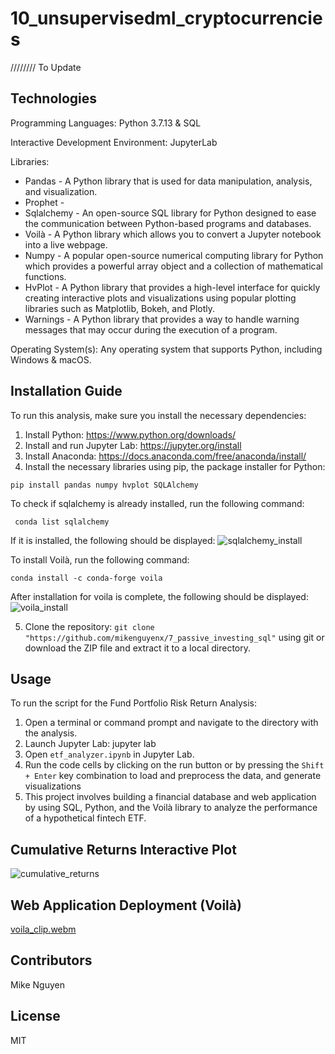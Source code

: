 # 10_unsupervisedml_cryptocurrencies

////////  To Update

## Technologies

Programming Languages: Python 3.7.13 & SQL

Interactive Development Environment: JupyterLab


Libraries: 
- Pandas - A Python library that is used for data manipulation, analysis, and visualization. 
- Prophet - 
- Sqlalchemy - An open-source SQL library for Python designed to ease the communication between Python-based programs and databases. 
- Voilà - A Python library which allows you to convert a Jupyter notebook into a live webpage. 
- Numpy - A popular open-source numerical computing library for Python which provides a powerful array object and a collection of mathematical functions. 
- HvPlot - A Python library that provides a high-level interface for quickly creating interactive plots and visualizations using popular plotting libraries such as Matplotlib, Bokeh, and Plotly.
- Warnings - A Python library that provides a way to handle warning messages that may occur during the execution of a program.

Operating System(s):  Any operating system that supports Python, including Windows & macOS.

## Installation Guide

To run this analysis, make sure you install the necessary dependencies:

1. Install Python: https://www.python.org/downloads/
2. Install and run Jupyter Lab:  https://jupyter.org/install
3. Install Anaconda: https://docs.anaconda.com/free/anaconda/install/
4. Install the necessary libraries using pip, the package installer for Python:
```
pip install pandas numpy hvplot SQLAlchemy
```
To check if sqlalchemy is already installed, run the following command:
```
 conda list sqlalchemy
```
If it is installed, the following should be displayed:
![sqlalchemy_install](sqlalchemy_install.png)

To install Voilà, run the following command:
```
conda install -c conda-forge voila
```
After installation for voila is complete, the following should be displayed:
![voila_install](voila_install.png)

5. Clone the repository: `git clone "https://github.com/mikenguyenx/7_passive_investing_sql"` using git or download the ZIP file and extract it to a local directory.


## Usage

To run the script for the Fund Portfolio Risk Return Analysis:

1. Open a terminal or command prompt and navigate to the directory with the analysis.
1. Launch Jupyter Lab: jupyter lab
2. Open `etf_analyzer.ipynb` in Jupyter Lab.
3. Run the code cells by clicking on the run button or by pressing the `Shift + Enter` key combination to load and preprocess the data, and generate visualizations
4. This project involves building a financial database and web application by using SQL, Python, and the Voilà library to analyze the performance of a hypothetical fintech ETF.

## Cumulative Returns Interactive Plot

![cumulative_returns](cumulative_returns.png)

## Web Application Deployment (Voilà) 

[voila_clip.webm](https://github.com/mikenguyenx/7_passive_investing_sql/assets/127016510/6e6791be-6e7a-4e0b-85b2-afb56c43171f)


## Contributors

Mike Nguyen


## License

MIT
